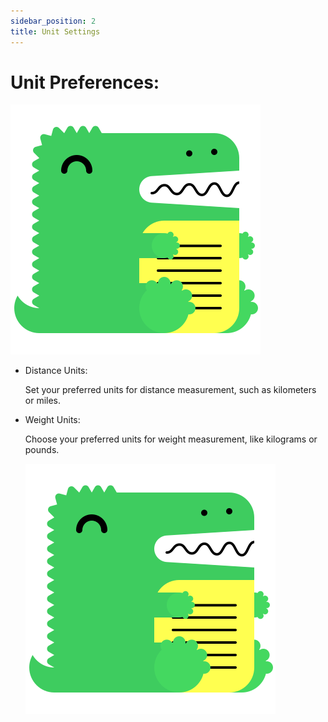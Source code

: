 ```yaml
---
sidebar_position: 2
title: Unit Settings
---
```


# Unit Preferences:
![units](/img/logo.svg)

+ Distance Units:

	Set your preferred units for distance measurement, such as kilometers or miles.

+ Weight Units:

	Choose your preferred units for weight measurement, like kilograms or pounds.

	![units](/img/logo.svg)